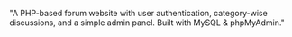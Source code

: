 "A PHP-based forum website with user authentication, category-wise discussions, and a simple admin panel. Built with MySQL & phpMyAdmin."

